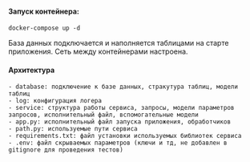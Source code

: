 <h4>Запуск контейнера:</h4>

    docker-compose up -d

База данных подключается и наполняется таблицами на старте приложения.
Сеть между контейнерами настроена.



<h4>Архитектура</h4>

    - database: подключение к базе данных, стракутура таблиц, модели таблиц
    - log: конфигурация логера
    - service: структура работы сервиса, запросы, модели параметров запросов, исполнительный файл, вспомогательные модели
    - app.py: исполнительный файл запуска приложения, обработчиков
    - path.py: используемые пути сервиса
    - requirements.txt: файл установки используемых библиотек сервиса
    - .env: файл скрываемых параметров (ключи и тд, не добавлен в gitignore для проведения тестов)

